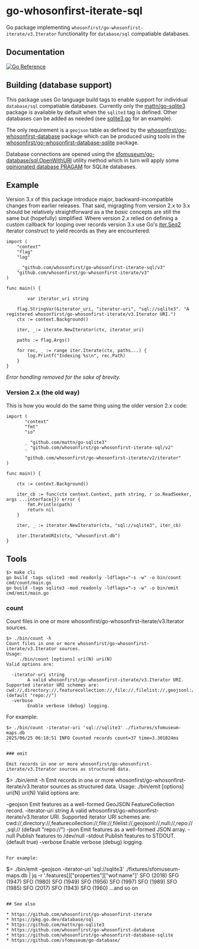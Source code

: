 # go-whosonfirst-iterate-sql

Go package implementing `whosonfirst/go-whosonfirst-iterate/v3.Iterator` functionality for `database/sql` compatiable databases.

## Documentation

[![Go Reference](https://pkg.go.dev/badge/github.com/whosonfirst/go-whosonfirst-iterate-sqlite.svg)](https://pkg.go.dev/github.com/whosonfirst/go-whosonfirst-iterate-sql/v3)

## Building (database support)

This package uses Go language build tags to enable support for individual `database/sql` compatiable databases. Currently only the [mattn/go-sqlite3](https://github.com/mattn/go-sqlite3) package is available by default when the `sqlite3` tag is defined. Other databases can be added as needed (see [sqlite3.go](sqlite3.go) for an example).

The only requirement is a `geojson` table as defined by the [whosonfirst/go-whosonfirst-database](https://github.com/whosonfirst/go-whosonfirst-database/tree/main/sql/tables) package which can be produced using tools in the [whosonfirst/go-whosonfirst-database-sqlite](https://github.com/whosonfirst/go-whosonfirst-database-sqlite) package.

Database connections are opened using the [sfomuseum/go-database/sql.OpenWithURI](https://github.com/sfomuseum/go-database/blob/main/sql/database.go#L36) utility method which in turn will apply some [opinionated database PRAGAM](https://github.com/sfomuseum/go-database/blob/main/sql/sqlite.go#L10) for SQLite databases.

## Example

Version 3.x of this package introduce major, backward-incompatible changes from earlier releases. That said, migragting from version 2.x to 3.x should be relatively straightforward as a the _basic_ concepts are still the same but (hopefully) simplified. Where version 2.x relied on defining a custom callback for looping over records version 3.x use Go's [iter.Seq2](https://pkg.go.dev/iter) iterator construct to yield records as they are encountered.


```
import (
	"context"
	"flag"
	"log"

	_ "github.com/whosonfirst/go-whosonfirst-iterate-sql/v3"
	"github.com/whosonfirst/go-whosonfirst-iterate/v3"
)

func main() {

     	var iterator_uri string

	flag.StringVar(&iterator_uri, "iterator-uri", "sql://sqlite3". "A registered whosonfirst/go-whosonfirst-iterate/v3.Iterator URI.")
	ctx := context.Background()
	
	iter, _:= iterate.NewIterator(ctx, iterator_uri)

	paths := flag.Args()
	
	for rec, _ := range iter.Iterate(ctx, paths...) {
		log.Printf("Indexing %s\n", rec.Path)
	}
}
```

_Error handling removed for the sake of brevity._

### Version 2.x (the old way)

This is how you would do the same thing using the older version 2.x code:

```
import (
       "context"
       "fmt"
       "io"

       _ "github.com/mattn/go-sqlite3"
       _ "github.com/whosonfirst/go-whosonfirst-iterate-sql/v2"
       
       "github.com/whosonfirst/go-whosonfirst-iterate/v2/iterator"
)

func main() {

	ctx := context.Background()
     
	iter_cb := func(ctx context.Context, path string, r io.ReadSeeker, args ...interface{}) error {
		fmt.Println(path)
		return nil
	}

	iter, _ := iterator.NewIterator(ctx, "sql://sqlite3", iter_cb)

	iter.IterateURIs(ctx, "whosonfirst.db")
}	
```

## Tools

```
$> make cli
go build -tags sqlite3 -mod readonly -ldflags="-s -w" -o bin/count cmd/count/main.go
go build -tags sqlite3 -mod readonly -ldflags="-s -w" -o bin/emit cmd/emit/main.go
```

### count

Count files in one or more whosonfirst/go-whosonfirst-iterate/v3.Iterator sources.

```
$> ./bin/count -h
Count files in one or more whosonfirst/go-whosonfirst-iterate/v3.Iterator sources.
Usage:
	 ./bin/count [options] uri(N) uri(N)
Valid options are:

  -iterator-uri string
    	A valid whosonfirst/go-whosonfirst-iterate/v3.Iterator URI. Supported iterator URI schemes are: cwd://,directory://,featurecollection://,file://,filelist://,geojsonl://,null://,repo://,sql:// (default "repo://")
  -verbose
    	Enable verbose (debug) logging.
```	

For example:

```
$> ./bin/count -iterator-uri 'sql://sqlite3' ./fixtures/sfomuseum-maps.db 
2025/06/25 06:18:51 INFO Counted records count=37 time=3.301824ms
``

### emit

Emit records in one or more whosonfirst/go-whosonfirst-iterate/v3.Iterator sources as structured data.

```
$> ./bin/emit -h
Emit records in one or more whosonfirst/go-whosonfirst-iterate/v3.Iterator sources as structured data.
Usage:
	 ./bin/emit [options] uri(N) uri(N)
Valid options are:

  -geojson
    	Emit features as a well-formed GeoJSON FeatureCollection record.
  -iterator-uri string
    	A valid whosonfirst/go-whosonfirst-iterate/v3.Iterator URI. Supported iterator URI schemes are: cwd://,directory://,featurecollection://,file://,filelist://,geojsonl://,null://,repo://,sql:// (default "repo://")
  -json
    	Emit features as a well-formed JSON array.
  -null
    	Publish features to /dev/null
  -stdout
    	Publish features to STDOUT. (default true)
  -verbose
    	Enable verbose (debug) logging.
```

For example:

```
$> ./bin/emit -geojson -iterator-uri 'sql://sqlite3' ./fixtures/sfomuseum-maps.db | jq -r '.features[]["properties"]["wof:name"]'
SFO (2018)
SFO (1947)
SFO (1980)
SFO (1949)
SFO (1956)
SFO (1997)
SFO (1989)
SFO (1985)
SFO (2017)
SFO (1943)
SFO (1960)
...and so on
```

## See also

* https://github.com/whosonfirst/go-whosonfirst-iterate
* https://pkg.go.dev/database/sql
* https://github.com/mattn/go-sqlite3
* https://github.com/whosonfirst/go-whosonfirst-database
* https://github.com/whosonfirst/go-whosonfirst-database-sqlite
* https://github.com/sfomuseum/go-database/